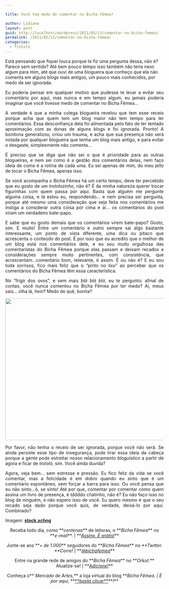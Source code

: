 ```yaml
---

title: Você tem medo de comentar no Bicha Fêmea?

author: Lidiane
layout: post
guid: http://localhost/wordpress/2011/05/13/comentar-no-bicha-femea/
permalink: /2011/05/13/comentar-no-bicha-femea/
categories:
  - Trololó
---
```

Está pensando que fiquei louca porque te fiz uma pergunta dessa, não é? Parece sem sentido? Até bem pouco tempo isso também não teria nexo algum para mim, até que ouvi de uma blogueira que conheço que ela não comenta em alguns blogs mais antigos, um pouco mais conhecidos, por medo de ser ignorada.

<p style="text-align: justify;">
  Eu poderia pensar em qualquer motivo que pudesse te levar a evitar seu comentário por aqui, mas nunca e em tempo algum, eu jamais poderia imaginar que você tivesse medo de comentar no Bicha Fêmea…
</p>

<!--more-->

<p style="text-align: justify;">
  A verdade é que a minha colega blogueira revelou que tem esse receio porque acha que quem tem um blog maior não tem tempo para ler comentários. Essa desconfiança dela foi alimentada pelo fato de ter tentado aproximação com as donas de alguns blogs e foi ignorada. Pronto! A bonitona generalizou, criou um trauma, e acha que sua presença não será notada por qualquer blogueira que tenha um blog mais antigo, e para evitar o desgaste, simplesmente não comenta…
</p>

<p style="text-align: justify;">
  É preciso que se diga que não sei o que é prioridade para as outras blogueiras, e nem sei como é a gestão dos comentários delas, nem faço ideia de como é a rotina de cada uma. Eu sei apenas de mim, do meu jeito de tocar o Bicha Fêmea, apenas isso.
</p>

<p style="text-align: justify;">
  Se você acompanha o Bicha Fêmea há um certo tempo, deve ter percebido que eu gosto de um <em>trololozinho</em>, não é? É da minha natureza querer trocar figurinhas com quem passa por aqui. Basta que alguém me pergunte alguma coisa, e lá estou eu, respondendo… e nem precisa ser pergunta, porque até mesmo uma consideração que seja feita nos comentários me instiga a considerar outra coisa por cima e aí… os comentários do post viram um verdadeiro bate-papo.
</p>

<p style="text-align: justify;">
  E sabe que eu gosto demais que os comentários virem bate-papo? Gosto, sim. E muito! Entre um comentário e outro sempre sai algo bastante interessante, um ponto de vista diferente, uma dica ou pitaco que acrescenta o conteúdo do post. É por isso que eu acredito que o melhor de um blog está nos comentários dele, e eu sou muito orgulhosa das comentaristas do Bicha Fêmea porque elas passam e deixam recados e considerações sempre muito pertinentes, com consistência, que acrescentam…comentário bom, relevante, é assim. É ou não é? E eu sou toda sorrisos, fico mais feliz que o “pinto no lixo” ao perceber que os comentários do Bicha Fêmea têm essa característica.
</p>

<p style="text-align: justify;">
  No “frigir dos ovos”, e sem mais <em>blá blá blá</em>, eu te pergunto: afinal de contas, você nunca comentou no Bicha Fêmea por ter medo? Ai, meus sais… olha lá, <em>hein</em>? Medo de quê, bonita?
</p>

<p style="text-align: center;">
  <a href="http://www.trololodemulher.com.br/blog/wp-content/uploads/2011/05/medo-de-comentar.jpg"><img class="alignnone size-full wp-image-6357" title="medo de comentar" src="http://www.trololodemulher.com.br/blog/wp-content/uploads/2011/05/medo-de-comentar.jpg" alt="" width="600" height="450" /></a>
</p>

<p style="text-align: justify;">
  Por favor, não tenha o receio de ser ignorada, porque você não será. Se ainda persiste esse tipo de insegurança, pode tirar essa ideia da cabeça porque a gente pode estreitar nosso relacionamento <em>bloguístico</em> a partir de agora e ficar de <em>trololó,</em> sim. Você ainda duvida?
</p>

<p style="text-align: justify;">
  Agora, veja bem… sem estresse e pressão. Eu fico feliz da vida se você comentar, mas a felicidade é em dobro quando eu sinto que é um comentário espontâneo, sem forçar a barra para isso. Ou você pensa que eu não sinto…ô, se sinto! Até por que, comentar por comentar como quem assina um livro de presença, é <em>tãããão</em> chatinho, não é? Eu não faço isso no blog de ninguém, e não espero isso de você. Eu quero mesmo é que o seu recado seja dado porque você quis, de verdade, deixá-lo por aqui. Combinado?
</p>

Imagem: **<a href="http://www.sxc.hu/" target="_blank">stock.xchng</a>**

<p style="text-align: center;">
  Receba todo dia, como **<em>centenas</em>** de leitoras, o **<em>Bicha Fêmea</em>** no **<em>e-mail</em>**. | **<em><a href="http://feedburner.google.com/fb/a/mailverify?uri=blogbichafemea&loc=pt_BR">Assine. É grátis!</a></em>**
</p>

<p style="text-align: center;">
  Junte-se aos **<em>+ de 1.000</em>** seguidores do **<em>Bicha Fêmea</em>** no <em>**Twitter. **Corre!</em> | **<em><a href="http://twitter.com/bichafemea">@bichafemea</a></em>**
</p>

<p style="text-align: center;">
  Entre na grande rede de amigos do **<em>Bicha Fêmea</em>** no **<em>Orkut.</em>** Atualize-se! | **<em><a href="http://www.orkut.com.br/Main#Profile?uid=5161612886294499900">Adicione!</a></em>**
</p>

<p style="text-align: center;">
  Conheça o**<em> Mercado de Artes,</em>** a loja virtual do blog **<em>Bicha Fêmea. | É por aqui, </em>**<a href="http://www.trololodemulher.com.br/loja/">**<em>basta clicar</em>**</a>**<em>!</em>**
</p>